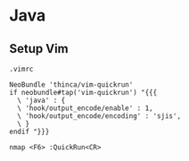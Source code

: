 # Java

## Setup Vim
`.vimrc`
```
NeoBundle 'thinca/vim-quickrun'
if neobundle#tap('vim-quickrun') "{{{
  \ 'java' : {
  \ 'hook/output_encode/enable' : 1,
  \ 'hook/output_encode/encoding' : 'sjis',
  \ }
endif "}}}

nmap <F6> :QuickRun<CR>
```
